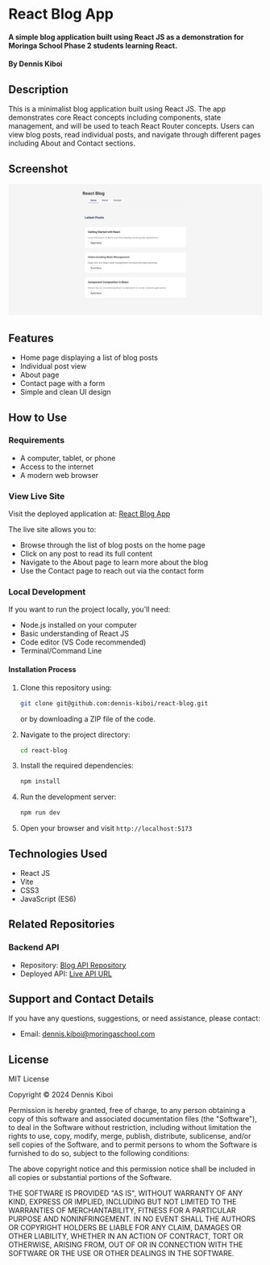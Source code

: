# React Blog App

#### A simple blog application built using React JS as a demonstration for Moringa School Phase 2 students learning React.

#### By **Dennis Kiboi**

## Description

This is a minimalist blog application built using React JS. The app demonstrates core React concepts including components, state management, and will be used to teach React Router concepts. Users can view blog posts, read individual posts, and navigate through different pages including About and Contact sections.

## Screenshot

![React Blog App Screenshot](./src/assets/React%20Blog.png)

## Features

- Home page displaying a list of blog posts
- Individual post view
- About page
- Contact page with a form
- Simple and clean UI design

## How to Use

### Requirements

- A computer, tablet, or phone
- Access to the internet
- A modern web browser

### View Live Site

Visit the deployed application at: [React Blog App](https://blog-app-sdf-ft11.netlify.app/)

The live site allows you to:

- Browse through the list of blog posts on the home page
- Click on any post to read its full content
- Navigate to the About page to learn more about the blog
- Use the Contact page to reach out via the contact form

### Local Development

If you want to run the project locally, you'll need:

- Node.js installed on your computer
- Basic understanding of React JS
- Code editor (VS Code recommended)
- Terminal/Command Line

#### Installation Process

1. Clone this repository using:

   ```bash
   git clone git@github.com:dennis-kiboi/react-blog.git
   ```

   or by downloading a ZIP file of the code.

2. Navigate to the project directory:

   ```bash
   cd react-blog
   ```

3. Install the required dependencies:

   ```bash
   npm install
   ```

4. Run the development server:

   ```bash
   npm run dev
   ```

5. Open your browser and visit `http://localhost:5173`

## Technologies Used

- React JS
- Vite
- CSS3
- JavaScript (ES6)

## Related Repositories

### Backend API

- Repository: [Blog API Repository](https://github.com/dennis-kiboi/blog-app-sdf-ft11-json-server)
- Deployed API: [Live API URL](https://blog-app-sdf-ft11-json-server.onrender.com)

## Support and Contact Details

If you have any questions, suggestions, or need assistance, please contact:

- Email: <dennis.kiboi@moringaschool.com>

## License

MIT License

Copyright &copy; 2024 Dennis Kiboi

Permission is hereby granted, free of charge, to any person obtaining a copy of this software and associated documentation files (the "Software"), to deal in the Software without restriction, including without limitation the rights to use, copy, modify, merge, publish, distribute, sublicense, and/or sell copies of the Software, and to permit persons to whom the Software is furnished to do so, subject to the following conditions:

The above copyright notice and this permission notice shall be included in all copies or substantial portions of the Software.

THE SOFTWARE IS PROVIDED "AS IS", WITHOUT WARRANTY OF ANY KIND, EXPRESS OR IMPLIED, INCLUDING BUT NOT LIMITED TO THE WARRANTIES OF MERCHANTABILITY, FITNESS FOR A PARTICULAR PURPOSE AND NONINFRINGEMENT. IN NO EVENT SHALL THE AUTHORS OR COPYRIGHT HOLDERS BE LIABLE FOR ANY CLAIM, DAMAGES OR OTHER LIABILITY, WHETHER IN AN ACTION OF CONTRACT, TORT OR OTHERWISE, ARISING FROM, OUT OF OR IN CONNECTION WITH THE SOFTWARE OR THE USE OR OTHER DEALINGS IN THE SOFTWARE.
